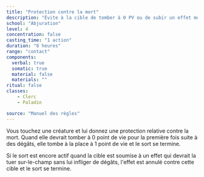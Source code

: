 ```yaml
---
title: "Protection contre la mort"
description: "Évite à la cible de tomber à 0 PV ou de subir un effet mortel."
school: "Abjuration"
level: 4
concentration: false
casting_time: "1 action"
duration: "8 heures"
range: "contact"
components:
  verbal: true
  somatic: true
  material: false
  materials: ""
ritual: false
classes:
    - Clerc
    - Paladin

source: "Manuel des règles"
---
```

Vous touchez une créature et lui donnez une protection relative contre la mort. Quand elle devrait tomber à 0 point de vie pour la première fois suite à des dégâts, elle tombe à la place à 1 point de vie et le sort se termine.

Si le sort est encore actif quand la cible est soumise à un effet qui devrait la tuer sur-le-champ sans lui infliger de dégâts, l'effet est annulé contre cette cible et le sort se termine.
